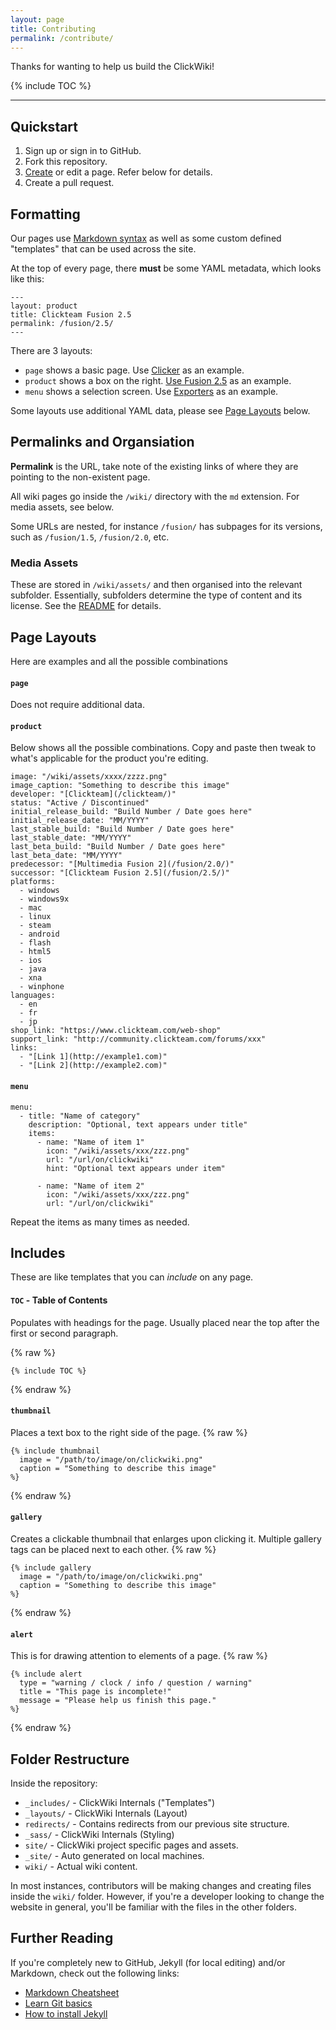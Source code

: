 ```yaml
---
layout: page
title: Contributing
permalink: /contribute/
---
```


Thanks for wanting to help us build the ClickWiki!

{% include TOC %}

---

## Quickstart

1. Sign up or sign in to GitHub.
2. Fork this repository.
3. [Create](https://github.com/ClickWiki/clickwiki.net/new/master/wiki) or edit a page. Refer below for details.
4. Create a pull request.

## Formatting

Our pages use [Markdown syntax](https://github.com/adam-p/markdown-here/wiki/Markdown-Cheatsheet)
as well as some custom defined "templates" that can be used across the site.

At the top of every page, there **must** be some YAML metadata, which looks like this:
```
---
layout: product
title: Clickteam Fusion 2.5
permalink: /fusion/2.5/
---
```

There are 3 layouts:

* `page` shows a basic page. Use [Clicker](https://github.com/ClickWiki/clickwiki.net/edit/master/wiki/clicker.md) as an example.
* `product` shows a box on the right. [Use Fusion 2.5](https://github.com/ClickWiki/clickwiki.net/edit/master/wiki/fusion-2.5.md) as an example.
* `menu` shows a selection screen. Use [Exporters](https://github.com/ClickWiki/clickwiki.net/edit/master/wiki/exporters.md) as an example.

Some layouts use additional YAML data, please see [Page Layouts](#page-layouts) below.

## Permalinks and Organsiation
**Permalink** is the URL, take note of the existing links of where they are
pointing to the non-existent page.

All wiki pages go inside the `/wiki/` directory with the `md` extension.
For media assets, see below.

Some URLs are nested, for instance `/fusion/` has subpages for its versions,
such as `/fusion/1.5`, `/fusion/2.0`, etc.

### Media Assets
These are stored in `/wiki/assets/` and then organised into the relevant subfolder.
Essentially, subfolders determine the type of content and its license. See the
[README](https://github.com/ClickWiki/clickwiki.net/blob/master/README.md) for details.

## Page Layouts
Here are examples and all the possible combinations

#### `page`
Does not require additional data.

#### `product`
Below shows all the possible combinations. Copy and paste then tweak to what's
applicable for the product you're editing.

```
image: "/wiki/assets/xxxx/zzzz.png"
image_caption: "Something to describe this image"
developer: "[Clickteam](/clickteam/)"
status: "Active / Discontinued"
initial_release_build: "Build Number / Date goes here"
initial_release_date: "MM/YYYY"
last_stable_build: "Build Number / Date goes here"
last_stable_date: "MM/YYYY"
last_beta_build: "Build Number / Date goes here"
last_beta_date: "MM/YYYY"
predecessor: "[Multimedia Fusion 2](/fusion/2.0/)"
successor: "[Clickteam Fusion 2.5](/fusion/2.5/)"
platforms:
  - windows
  - windows9x
  - mac
  - linux
  - steam
  - android
  - flash
  - html5
  - ios
  - java
  - xna
  - winphone
languages:
  - en
  - fr
  - jp
shop_link: "https://www.clickteam.com/web-shop"
support_link: "http://community.clickteam.com/forums/xxx"
links:
  - "[Link 1](http://example1.com)"
  - "[Link 2](http://example2.com)"
```

#### `menu`
```
menu:
  - title: "Name of category"
    description: "Optional, text appears under title"
    items:
      - name: "Name of item 1"
        icon: "/wiki/assets/xxx/zzz.png"
        url: "/url/on/clickwiki"
        hint: "Optional text appears under item"

      - name: "Name of item 2"
        icon: "/wiki/assets/xxx/zzz.png"
        url: "/url/on/clickwiki"
```

Repeat the items as many times as needed.


## Includes
These are like templates that you can _include_ on any page.

#### `TOC` - Table of Contents
Populates with headings for the page. Usually placed near the top after the
first or second paragraph.

{% raw %}
```
{% include TOC %}
```
{% endraw %}

#### `thumbnail`
Places a text box to the right side of the page.
{% raw %}
```
{% include thumbnail
  image = "/path/to/image/on/clickwiki.png"
  caption = "Something to describe this image"
%}
```
{% endraw %}

#### `gallery`
Creates a clickable thumbnail that enlarges upon clicking it. Multiple gallery
tags can be placed next to each other.
{% raw %}
```
{% include gallery
  image = "/path/to/image/on/clickwiki.png"
  caption = "Something to describe this image"
%}
```
{% endraw %}

#### `alert`
This is for drawing attention to elements of a page.
{% raw %}
```
{% include alert
  type = "warning / clock / info / question / warning"
  title = "This page is incomplete!"
  message = "Please help us finish this page."
%}
```
{% endraw %}

## Folder Restructure
Inside the repository:

* `_includes/` - ClickWiki Internals ("Templates")
* `_layouts/` - ClickWiki Internals (Layout)
* `redirects/` - Contains redirects from our previous site structure.
* `_sass/` - ClickWiki Internals (Styling)
* `site/` - ClickWiki project specific pages and assets.
* `_site/` - Auto generated on local machines.
* `wiki/` - Actual wiki content.

In most instances, contributors will be making changes and creating files
inside the `wiki/` folder. However, if you're a developer looking to change
the website in general, you'll be familiar with the files in the other folders.

## Further Reading
If you're completely new to GitHub, Jekyll (for local editing) and/or Markdown,
check out the following links:

* [Markdown Cheatsheet](https://github.com/adam-p/markdown-here/wiki/Markdown-Cheatsheet)
* [Learn Git basics](https://try.github.io/)
* [How to install Jekyll](https://jekyllrb.com/docs/installation/)
